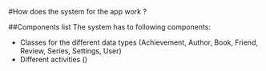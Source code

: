 #How does the system for the app work ?

##Components list
The system has to following components:

* Classes for the different data types (Achievement, Author, Book, Friend, Review, Series, Settings, User)
* Different activities ()